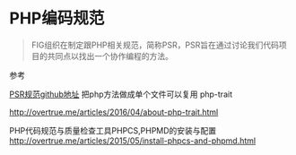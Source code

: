 # PHP编码规范


> FIG组织在制定跟PHP相关规范，简称PSR，PSR旨在通过讨论我们代码项目的共同点以找出一个协作编程的方法。

参考


[PSR规范github地址](https://github.com/andrerom/fig-standards/)
把php方法做成单个文件可以复用   php-trait 

http://overtrue.me/articles/2016/04/about-php-trait.html    


PHP代码规范与质量检查工具PHPCS,PHPMD的安装与配置 
http://overtrue.me/articles/2015/05/install-phpcs-and-phpmd.html